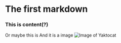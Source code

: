 # The first markdown
### This is content(?)
Or maybe this is
And it is a image
![Image of Yaktocat](https://octodex.github.com/images/yaktocat.png)
